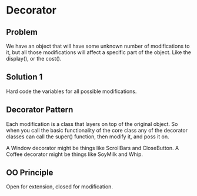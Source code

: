 # Decorator

## Problem

We have an object that will have some unknown number of modifications to it, but all those modifications will affect a specific part of the object. Like the display(), or the cost().

## Solution 1

Hard code the variables for all possible modifications.

## Decorator Pattern

Each modification is a class that layers on top of the original object. So when you call the basic functionality of the core class any of the decorator classes can call the super() function, then modify it, and poss it on.

A Window decorator might be things like ScrollBars and CloseButton. A Coffee decorator might be things like SoyMilk and Whip.

## OO Principle

Open for extension, closed for modification.

